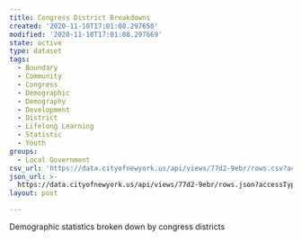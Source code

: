 ```yaml
---
title: Congress District Breakdowns
created: '2020-11-10T17:01:08.297658'
modified: '2020-11-10T17:01:08.297669'
state: active
type: dataset
tags:
  - Boundary
  - Community
  - Congress
  - Demographic
  - Demography
  - Development
  - District
  - Lifelong Learning
  - Statistic
  - Youth
groups:
  - Local Government
csv_url: 'https://data.cityofnewyork.us/api/views/77d2-9ebr/rows.csv?accessType=DOWNLOAD'
json_url: >-
  https://data.cityofnewyork.us/api/views/77d2-9ebr/rows.json?accessType=DOWNLOAD
layout: post

---
```

Demographic statistics broken down by congress districts
